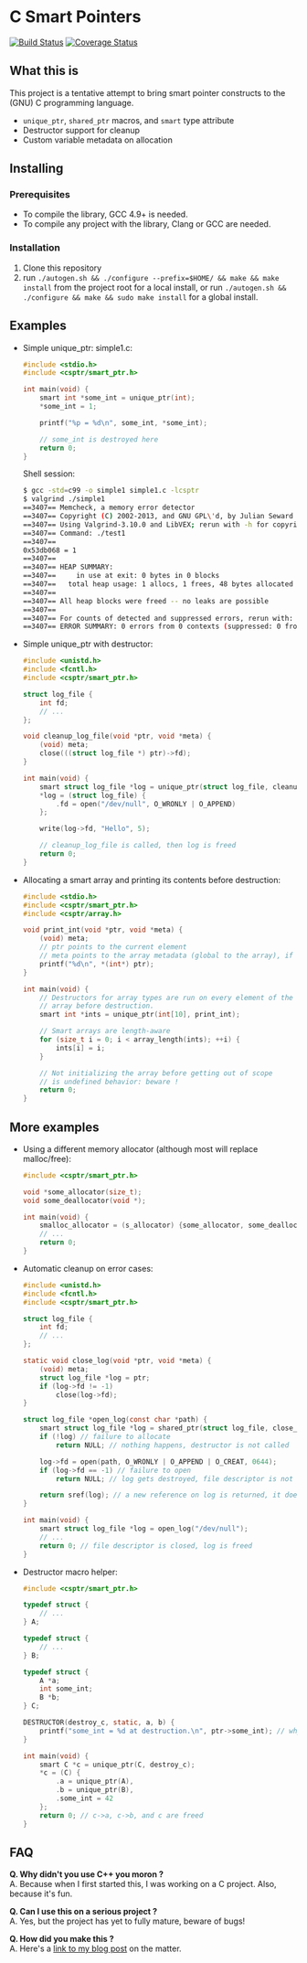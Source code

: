 C Smart Pointers
================

[![Build Status](https://travis-ci.org/Snaipe/c-smart-pointers.svg?branch=master)](https://travis-ci.org/Snaipe/c-smart-pointers) 
[![Coverage Status](https://coveralls.io/repos/Snaipe/c-smart-pointers/badge.svg?branch=master)](https://coveralls.io/r/Snaipe/c-smart-pointers?branch=master)

## What this is

This project is a tentative attempt to bring smart pointer constructs
to the (GNU) C programming language.

* `unique_ptr`, `shared_ptr` macros, and `smart` type attribute
* Destructor support for cleanup
* Custom variable metadata on allocation

## Installing

### Prerequisites

* To compile the library, GCC 4.9+ is needed.
* To compile any project with the library, Clang or GCC are needed.

### Installation

1. Clone this repository
2. run `./autogen.sh && ./configure --prefix=$HOME/ && make && make install`
   from the project root for a local install, or run
   `./autogen.sh && ./configure && make && sudo make install` for a global
   install.

## Examples

* Simple unique\_ptr:
    simple1.c:
    ```c
    #include <stdio.h>
    #include <csptr/smart_ptr.h>

    int main(void) {
        smart int *some_int = unique_ptr(int);
        *some_int = 1;

        printf("%p = %d\n", some_int, *some_int);

        // some_int is destroyed here
        return 0;
    }
    ```
    Shell session:
    ```bash
    $ gcc -std=c99 -o simple1 simple1.c -lcsptr
    $ valgrind ./simple1
    ==3407== Memcheck, a memory error detector
    ==3407== Copyright (C) 2002-2013, and GNU GPL\'d, by Julian Seward et al.
    ==3407== Using Valgrind-3.10.0 and LibVEX; rerun with -h for copyright info
    ==3407== Command: ./test1
    ==3407==
    0x53db068 = 1
    ==3407==
    ==3407== HEAP SUMMARY:
    ==3407==     in use at exit: 0 bytes in 0 blocks
    ==3407==   total heap usage: 1 allocs, 1 frees, 48 bytes allocated
    ==3407==
    ==3407== All heap blocks were freed -- no leaks are possible
    ==3407==
    ==3407== For counts of detected and suppressed errors, rerun with: -v
    ==3407== ERROR SUMMARY: 0 errors from 0 contexts (suppressed: 0 from 0)
    ```
* Simple unique\_ptr with destructor:
    ```c
    #include <unistd.h>
    #include <fcntl.h>
    #include <csptr/smart_ptr.h>

    struct log_file {
        int fd;
        // ...
    };

    void cleanup_log_file(void *ptr, void *meta) {
        (void) meta;
        close(((struct log_file *) ptr)->fd);
    }

    int main(void) {
        smart struct log_file *log = unique_ptr(struct log_file, cleanup_log_file);
        *log = (struct log_file) {
            .fd = open("/dev/null", O_WRONLY | O_APPEND)
        };

        write(log->fd, "Hello", 5);

        // cleanup_log_file is called, then log is freed
        return 0;
    }
    ```
* Allocating a smart array and printing its contents before destruction:
    ```c
    #include <stdio.h>
    #include <csptr/smart_ptr.h>
    #include <csptr/array.h>

    void print_int(void *ptr, void *meta) {
        (void) meta;
        // ptr points to the current element
        // meta points to the array metadata (global to the array), if any.
        printf("%d\n", *(int*) ptr);
    }

    int main(void) {
        // Destructors for array types are run on every element of the
        // array before destruction.
        smart int *ints = unique_ptr(int[10], print_int);

        // Smart arrays are length-aware
        for (size_t i = 0; i < array_length(ints); ++i) {
            ints[i] = i;
        }

        // Not initializing the array before getting out of scope
        // is undefined behavior: beware !
        return 0;
    }
    ```

## More examples

* Using a different memory allocator (although most will replace malloc/free):
    ```c
    #include <csptr/smart_ptr.h>

    void *some_allocator(size_t);
    void some_deallocator(void *);

    int main(void) {
        smalloc_allocator = (s_allocator) {some_allocator, some_deallocator};
        // ...
        return 0;
    }
    ```

* Automatic cleanup on error cases:
    ```c
    #include <unistd.h>
    #include <fcntl.h>
    #include <csptr/smart_ptr.h>

    struct log_file {
        int fd;
        // ...
    };

    static void close_log(void *ptr, void *meta) {
        (void) meta;
        struct log_file *log = ptr;
        if (log->fd != -1)
            close(log->fd);
    }

    struct log_file *open_log(const char *path) {
        smart struct log_file *log = shared_ptr(struct log_file, close_log);
        if (!log) // failure to allocate
            return NULL; // nothing happens, destructor is not called

        log->fd = open(path, O_WRONLY | O_APPEND | O_CREAT, 0644);
        if (log->fd == -1) // failure to open
            return NULL; // log gets destroyed, file descriptor is not closed since fd == -1.

        return sref(log); // a new reference on log is returned, it does not get destoyed
    }

    int main(void) {
        smart struct log_file *log = open_log("/dev/null");
        // ...
        return 0; // file descriptor is closed, log is freed
    }
    ```
* Destructor macro helper:
    ```c
    #include <csptr/smart_ptr.h>

    typedef struct {
        // ...
    } A;

    typedef struct {
        // ...
    } B;

    typedef struct {
        A *a;
        int some_int;
        B *b;
    } C;

    DESTRUCTOR(destroy_c, static, a, b) {
        printf("some_int = %d at destruction.\n", ptr->some_int); // why not ?
    }

    int main(void) {
        smart C *c = unique_ptr(C, destroy_c);
        *c = (C) {
            .a = unique_ptr(A),
            .b = unique_ptr(B),
            .some_int = 42
        };
        return 0; // c->a, c->b, and c are freed
    }
    ```

## FAQ

**Q. Why didn't you use C++ you moron ?**  
A. Because when I first started this, I was working on a C project.
   Also, because it's fun.

**Q. Can I use this on a serious project ?**  
A. Yes, but the project has yet to fully mature, beware of bugs!

**Q. How did you make this ?**  
A. Here's a [link to my blog post](http://snaipe.me/c/c-smart-pointers/) on the matter.

